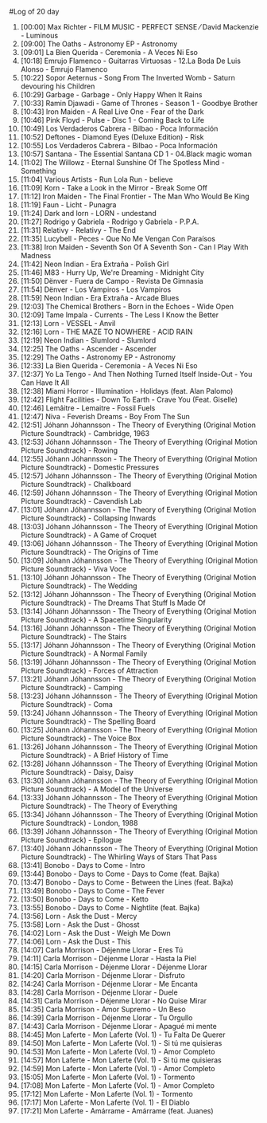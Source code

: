 #Log of 20 day

1. [00:00] Max Richter - FILM MUSIC - PERFECT SENSE ⁄ David Mackenzie - Luminous
1. [09:00] The Oaths - Astronomy EP - Astronomy
1. [09:01] La Bien Querida - Ceremonia - A Veces Ni Eso
1. [10:18] Emrujo Flamenco - Guitarras Virtuosas - 12.La Boda De Luis Alonso - Emrujo Flamenco
1. [10:22] Sopor Aeternus - Song From The Inverted Womb - Saturn devouring his Children
1. [10:29] Garbage - Garbage - Only Happy When It Rains
1. [10:33] Ramin Djawadi - Game of Thrones - Season 1 - Goodbye Brother
1. [10:43] Iron Maiden - A Real Live One - Fear of the Dark
1. [10:46] Pink Floyd - Pulse - Disc 1 - Coming Back to Life
1. [10:49] Los Verdaderos Cabrera - Bilbao - Poca Información
1. [10:52] Deftones - Diamond Eyes (Deluxe Edition) - Risk
1. [10:55] Los Verdaderos Cabrera - Bilbao - Poca Información
1. [10:57] Santana - The Essential Santana CD 1 - 04.Black magic woman
1. [11:02] The Willowz - Eternal Sunshine Of The Spotless Mind - Something
1. [11:04] Various Artists - Run Lola Run - believe
1. [11:09] Korn - Take a Look in the Mirror - Break Some Off
1. [11:12] Iron Maiden - The Final Frontier - The Man Who Would Be King
1. [11:19] Faun - Licht - Punagra
1. [11:24] Dark and lorn - LORN - undestand
1. [11:27] Rodrigo y Gabriela - Rodrigo y Gabriela - P.P.A.
1. [11:31] Relativy - Relativy - The End
1. [11:35] Lucybell - Peces - Que No Me Vengan Con Paraísos
1. [11:38] Iron Maiden - Seventh Son Of A Seventh Son - Can I Play With Madness
1. [11:42] Neon Indian - Era Extraña - Polish Girl
1. [11:46] M83 - Hurry Up, We're Dreaming - Midnight City
1. [11:50] Dënver - Fuera de Campo - Revista De Gimnasia
1. [11:54] Dënver - Los Vampiros - Los Vampiros
1. [11:59] Neon Indian - Era Extraña - Arcade Blues
1. [12:03] The Chemical Brothers - Born in the Echoes - Wide Open
1. [12:09] Tame Impala - Currents - The Less I Know the Better
1. [12:13] Lorn - VESSEL - Anvil
1. [12:16] Lorn - THE MAZE TO NOWHERE - ACID RAIN
1. [12:19] Neon Indian - Slumlord - Slumlord
1. [12:25] The Oaths - Ascender - Ascender
1. [12:29] The Oaths - Astronomy EP - Astronomy
1. [12:33] La Bien Querida - Ceremonia - A Veces Ni Eso
1. [12:37] Yo La Tengo - And Then Nothing Turned Itself Inside-Out - You Can Have It All
1. [12:38] Miami Horror - Illumination - Holidays (feat. Alan Palomo)
1. [12:42] Flight Facilities - Down To Earth - Crave You (Feat. Giselle)
1. [12:46] Lemâitre - Lemaitre - Fossil Fuels
1. [12:47] Niva - Feverish Dreams - Boy From The Sun
1. [12:51] Jóhann Jóhannsson - The Theory of Everything (Original Motion Picture Soundtrack) - Cambridge, 1963
1. [12:53] Jóhann Jóhannsson - The Theory of Everything (Original Motion Picture Soundtrack) - Rowing
1. [12:55] Jóhann Jóhannsson - The Theory of Everything (Original Motion Picture Soundtrack) - Domestic Pressures
1. [12:57] Jóhann Jóhannsson - The Theory of Everything (Original Motion Picture Soundtrack) - Chalkboard
1. [12:59] Jóhann Jóhannsson - The Theory of Everything (Original Motion Picture Soundtrack) - Cavendish Lab
1. [13:01] Jóhann Jóhannsson - The Theory of Everything (Original Motion Picture Soundtrack) - Collapsing Inwards
1. [13:03] Jóhann Jóhannsson - The Theory of Everything (Original Motion Picture Soundtrack) - A Game of Croquet
1. [13:06] Jóhann Jóhannsson - The Theory of Everything (Original Motion Picture Soundtrack) - The Origins of Time
1. [13:09] Jóhann Jóhannsson - The Theory of Everything (Original Motion Picture Soundtrack) - Viva Voce
1. [13:10] Jóhann Jóhannsson - The Theory of Everything (Original Motion Picture Soundtrack) - The Wedding
1. [13:12] Jóhann Jóhannsson - The Theory of Everything (Original Motion Picture Soundtrack) - The Dreams That Stuff Is Made Of
1. [13:14] Jóhann Jóhannsson - The Theory of Everything (Original Motion Picture Soundtrack) - A Spacetime Singularity
1. [13:16] Jóhann Jóhannsson - The Theory of Everything (Original Motion Picture Soundtrack) - The Stairs
1. [13:17] Jóhann Jóhannsson - The Theory of Everything (Original Motion Picture Soundtrack) - A Normal Family
1. [13:19] Jóhann Jóhannsson - The Theory of Everything (Original Motion Picture Soundtrack) - Forces of Attraction
1. [13:21] Jóhann Jóhannsson - The Theory of Everything (Original Motion Picture Soundtrack) - Camping
1. [13:23] Jóhann Jóhannsson - The Theory of Everything (Original Motion Picture Soundtrack) - Coma
1. [13:24] Jóhann Jóhannsson - The Theory of Everything (Original Motion Picture Soundtrack) - The Spelling Board
1. [13:25] Jóhann Jóhannsson - The Theory of Everything (Original Motion Picture Soundtrack) - The Voice Box
1. [13:26] Jóhann Jóhannsson - The Theory of Everything (Original Motion Picture Soundtrack) - A Brief History of Time
1. [13:28] Jóhann Jóhannsson - The Theory of Everything (Original Motion Picture Soundtrack) - Daisy, Daisy
1. [13:30] Jóhann Jóhannsson - The Theory of Everything (Original Motion Picture Soundtrack) - A Model of the Universe
1. [13:33] Jóhann Jóhannsson - The Theory of Everything (Original Motion Picture Soundtrack) - The Theory of Everything
1. [13:34] Jóhann Jóhannsson - The Theory of Everything (Original Motion Picture Soundtrack) - London, 1988
1. [13:39] Jóhann Jóhannsson - The Theory of Everything (Original Motion Picture Soundtrack) - Epilogue
1. [13:40] Jóhann Jóhannsson - The Theory of Everything (Original Motion Picture Soundtrack) - The Whirling Ways of Stars That Pass
1. [13:41] Bonobo - Days to Come - Intro
1. [13:44] Bonobo - Days to Come - Days to Come (feat. Bajka)
1. [13:47] Bonobo - Days to Come - Between the Lines (feat. Bajka)
1. [13:49] Bonobo - Days to Come - The Fever
1. [13:50] Bonobo - Days to Come - Ketto
1. [13:55] Bonobo - Days to Come - Nightlite (feat. Bajka)
1. [13:56] Lorn - Ask the Dust - Mercy
1. [13:58] Lorn - Ask the Dust - Ghosst
1. [14:02] Lorn - Ask the Dust - Weigh Me Down
1. [14:06] Lorn - Ask the Dust - This
1. [14:07] Carla Morrison - Déjenme Llorar - Eres Tú
1. [14:11] Carla Morrison - Déjenme Llorar - Hasta la Piel
1. [14:15] Carla Morrison - Déjenme Llorar - Déjenme Llorar
1. [14:20] Carla Morrison - Déjenme Llorar - Disfruto
1. [14:24] Carla Morrison - Déjenme Llorar - Me Encanta
1. [14:28] Carla Morrison - Déjenme Llorar - Duele
1. [14:31] Carla Morrison - Déjenme Llorar - No Quise Mirar
1. [14:35] Carla Morrison - Amor Supremo - Un Beso
1. [14:39] Carla Morrison - Déjenme Llorar - Tu Orgullo
1. [14:43] Carla Morrison - Déjenme Llorar - Apagué mi mente
1. [14:45] Mon Laferte - Mon Laferte (Vol. 1) - Tu Falta De Querer
1. [14:50] Mon Laferte - Mon Laferte (Vol. 1) - Si tú me quisieras
1. [14:53] Mon Laferte - Mon Laferte (Vol. 1) - Amor Completo
1. [14:57] Mon Laferte - Mon Laferte (Vol. 1) - Si tú me quisieras
1. [14:59] Mon Laferte - Mon Laferte (Vol. 1) - Amor Completo
1. [15:05] Mon Laferte - Mon Laferte (Vol. 1) - Tormento
1. [17:08] Mon Laferte - Mon Laferte (Vol. 1) - Amor Completo
1. [17:12] Mon Laferte - Mon Laferte (Vol. 1) - Tormento
1. [17:17] Mon Laferte - Mon Laferte (Vol. 1) - El Diablo
1. [17:21] Mon Laferte - Amárrame - Amárrame (feat. Juanes)
